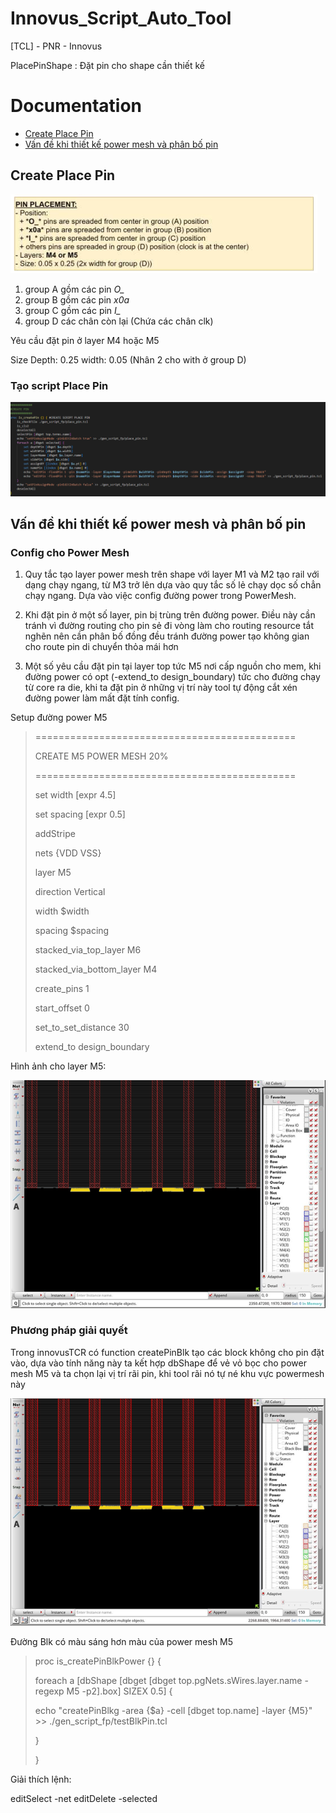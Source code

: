 # Innovus_Script_Auto_Tool
[TCL] - PNR - Innovus <p>
PlacePinShape : Đặt pin cho shape cần thiết kế <p>

# Documentation
* [Create Place Pin](#createPin)
* [Vấn đề khi thiết kế power mesh và phân bố pin](#howToPlacePin)

<a name="createPin"></a>
## Create Place Pin
<img src="./img/img_0608_ExPlacePin.png"> <p>
1. group A gồm các pin *O_*
2. group B gồm các pin *x0a*
3. group C gồm các pin *I_*
4. group D các chân còn lại (Chứa các chân clk) 

Yêu cầu đặt pin ở layer M4 hoặc M5 <p>
Size Depth: 0.25 width: 0.05 (Nhân 2 cho with ở group D) <p>

### Tạo script Place Pin
<img src="./img/img_0608_PlacePinForShape.png"> <p>

<a name="howToPlacePin"></a>

## Vấn đề khi thiết kế power mesh và phân bố pin
### Config cho Power Mesh
1. Quy tắc tạo layer power mesh trên shape với layer M1 và M2 tạo rail với dạng chạy ngang, từ M3 trở lên dựa vào quy tắc số lẻ chạy dọc số chẳn chạy ngang. Dựa vào việc config đường power trong PowerMesh. <p>
2. Khi đặt pin ở một số layer, pin bị trùng trên đường power. Điều này cần tránh vì đường routing cho pin sẻ đi vòng làm cho routing resource tắt nghẽn nên cần phân bố đồng đều tránh đường power tạo không gian cho route pin di chuyển thỏa mái hơn <p>
3. Một số yêu cầu đặt pin tại layer top tức M5 nơi cấp nguồn cho mem, khi đường power có opt (-extend_to design_boundary) tức cho đường chạy từ core ra die, khi ta đặt pin ở những vị trí này tool tự động cắt xén đường power làm mất đặt tính config.<p>

Setup đường power M5
>=============================================<p>
> CREATE M5 POWER MESH 20%<p>
>=============================================<p>
>set   width    [expr 4.5]<p>
>set   spacing  [expr 0.5]<p>
>addStripe <p>
>nets                            {VDD VSS} <p>
>layer                           M5 <p>
>direction                       Vertical <p>
>width                           $width <p>
>spacing                         $spacing <p>
>stacked_via_top_layer           M6 <p>
>stacked_via_bottom_layer        M4 <p>
>create_pins                     1 <p>
>start_offset                    0 <p>
>set_to_set_distance             30 <p>
>extend_to                       design_boundary<p>

Hình ảnh cho layer M5:<p>
<img src="./img/img_0615_LayerM5.png"> <p>

### Phương pháp giải quyết 

Trong innovusTCR có function createPinBlk tạo các block không cho pin đặt vào, dựa vào tính năng này ta kết hợp dbShape để vẻ vỏ bọc cho power mesh M5 và ta chọn lại vị trí rãi pin, khi tool rãi nó tự né khu vực powermesh này <p>
<img src="./img/img_0615_LayerM5_BlkPin.png"> <p>
Đường Blk có màu sáng hơn màu của power mesh M5

>proc is_createPinBlkPower {} {<p>
>    foreach a [dbShape [dbget [dbget top.pgNets.sWires.layer.name -regexp M5 -p2].box] SIZEX 0.5] {<p>
>        echo "createPinBlkg -area {$a} -cell [dbget top.name] -layer {M5}" >> ./gen_script_fp/testBlkPin.tcl <p> 
>    }<p>
>}<p>

Giải thích lệnh: <p>
editSelect -net 
editDelete -selected 




